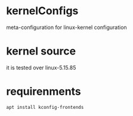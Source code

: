# kernelConfigs
meta-configuration for linux-kernel configuration 

# kernel source
it is tested over linux-5.15.85

# requirenments
`apt install kconfig-frontends`
